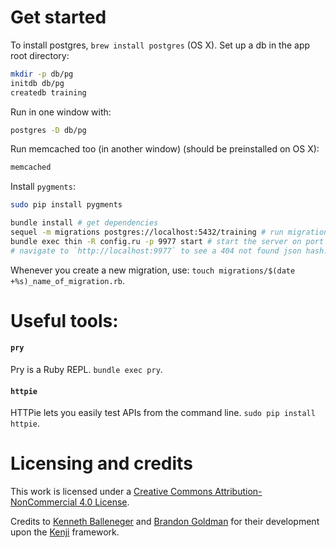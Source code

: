 # Get started

To install postgres, `brew install postgres` (OS X). Set up a db in the app root directory:
```bash
mkdir -p db/pg
initdb db/pg
createdb training
```

Run in one window with:
```bash
postgres -D db/pg
```

Run memcached too (in another window) (should be preinstalled on OS X):
```bash
memcached
```

Install `pygments`:
```bash
sudo pip install pygments
```

```bash
bundle install # get dependencies
sequel -m migrations postgres://localhost:5432/training # run migrations
bundle exec thin -R config.ru -p 9977 start # start the server on port 9977
# navigate to `http://localhost:9977` to see a 404 not found json hash.
```

Whenever you create a new migration, use: `touch migrations/$(date +%s)_name_of_migration.rb`.

# Useful tools:
#### `pry`
Pry is a Ruby REPL. `bundle exec pry`.

#### `httpie`
HTTPie lets you easily test APIs from the command line. `sudo pip install httpie`.

# Licensing and credits

This work is licensed under a [Creative Commons Attribution-NonCommercial 4.0 License](http://creativecommons.org/licenses/by-nc/4.0/).

Credits to [Kenneth Balleneger](https://github.com/kballenegger/) and [Brandon Goldman](https://github.com/bgoldman) for their development upon the [Kenji](https://github.com/kballenegger/kenji) framework.
